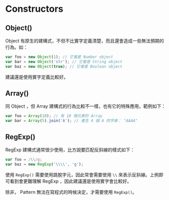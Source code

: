 # Constructors

## Object()

Object 有原生的建構式，不但不比實字定義清楚，而且還會造成一些無法預期的行為。如：

```javascript
var foo = new Object(1); // 它會是 Number object
var bar = new Object('str'); // 它會是 String object
var baz = new Object(true); // 它會是 Boolean object
```

建議還是使用實字定義比較好。

## Array()

同 Object ，但 Array 建構式的行為比較不一樣，也有它的特殊應用，範例如下：

```javascript
var foo = Array(10); // 有 10 個元素的 Array
var bar = Array(5).join('A'); // 產生 4 個 A 的字串： "AAAA" 
```

## RegExp()

RegExp 建構式通常很少使用，比方說要匹配反斜線的樣式如下：

```javascript
var foo = /\\/g;
var baz = new RegExp('\\\\', 'g');
```

使用 `RegExp()` 需要使用跳脫字元，因此常會需要使用 `\\` 來表示反斜線。上例即可看到會更難理解 RegExp ，因此建議還是使用實字會比較好。

除非， Pattern 無法在寫程式的時候決定，才需要使用 `RegExp()`。
